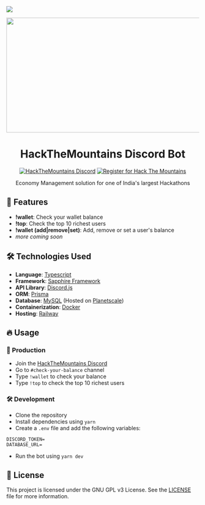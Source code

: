 ![](https://github.com/xkrishguptaa/bot-dc-htm/assets/135469703/40c3824c-32a9-4838-8b69-8d58d2b2a20e)

<div align="center">
<img height="300" width="573" src="https://github.com/xkrishguptaa/bot-dc-htm/assets/135469703/1a639daa-21e6-45df-9a5b-928c2a162267" />
<h1>HackTheMountains Discord Bot</h1>
<p><a height="100" width="auto" href="https://bit.ly/HackTheMountains"><img alt="HackTheMountains Discord" src="https://img.shields.io/discord/739398445143425124?style=for-the-badge&logo=discord"></a> <a href="https://portal.hackthemountain.tech"><img alt="Register for Hack The Mountains" src="https://img.shields.io/badge/Register_for-Hack_The_Mountains-6229AE?style=for-the-badge" /></a><p>
<p>Economy Management solution for one of India's largest Hackathons</p>
</div>

## 🌟 Features

- **!wallet**: Check your wallet balance
- **!top**: Check the top 10 richest users
- **!wallet (add|remove|set)**: Add, remove or set a user's balance
- _more coming soon_

## 🛠️ Technologies Used

- **Language**: [Typescript](https://www.typescriptlang.org/)
- **Framework**: [Sapphire Framework](https://sapphirejs.dev/)
- **API Library**: [Discord.js](https://discord.js.org/)
- **ORM**: [Prisma](https://www.prisma.io/)
- **Database**: [MySQL](https://mysql.com) (Hosted on [Planetscale](https://planetscale.com))
- **Containerization**: [Docker](https://www.docker.com/)
- **Hosting**: [Railway](https://railway.app/)

## 🔥 Usage

### 🚀 Production

- Join the [HackTheMountains Discord](https://bit.ly/HackTheMountains)
- Go to `#check-your-balance` channel
- Type `!wallet` to check your balance
- Type `!top` to check the top 10 richest users

### 🛠️ Development

- Clone the repository
- Install dependencies using `yarn`
- Create a `.env` file and add the following variables:

```
DISCORD_TOKEN=
DATABASE_URL=
```

- Run the bot using `yarn dev`

## 📝 License

This project is licensed under the GNU GPL v3 License. See the [LICENSE](LICENSE) file for more information.

